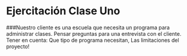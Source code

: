# Ejercitación Clase Uno

###Nuestro cliente es una escuela que necesita un programa para administrar clases. Pensar preguntas para una entrevista con el cliente. Tener en cuenta: Que tipo de programa necesitan, Las limitaciones del proyecto!
